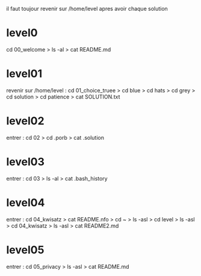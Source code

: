 il faut toujour revenir sur /home/level apres avoir chaque solution
# level0
cd 00_welcome > ls -al > cat README.md
# level01
revenir sur /home/level : cd 01_choice_truee > cd blue > cd hats > cd grey > cd solution > cd patience > cat SOLUTION.txt
# level02
entrer : cd 02 > cd .porb > cat .solution
# level03
entrer : cd 03 > ls -al > cat .bash_history
# level04
entrer : cd 04_kwisatz > cat README.nfo > cd ~ > ls -asl > cd level > ls -asl > cd 04_kwisatz > ls -asl > cat README2.md
# level05
entrer : cd 05_privacy > ls -asl > cat README.md

